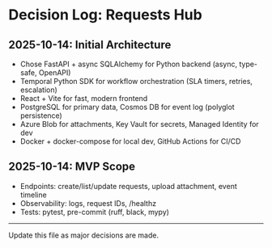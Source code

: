 # Decision Log: Requests Hub

## 2025-10-14: Initial Architecture
- Chose FastAPI + async SQLAlchemy for Python backend (async, type-safe, OpenAPI)
- Temporal Python SDK for workflow orchestration (SLA timers, retries, escalation)
- React + Vite for fast, modern frontend
- PostgreSQL for primary data, Cosmos DB for event log (polyglot persistence)
- Azure Blob for attachments, Key Vault for secrets, Managed Identity for dev
- Docker + docker-compose for local dev, GitHub Actions for CI/CD

## 2025-10-14: MVP Scope
- Endpoints: create/list/update requests, upload attachment, event timeline
- Observability: logs, request IDs, /healthz
- Tests: pytest, pre-commit (ruff, black, mypy)

---

Update this file as major decisions are made.
